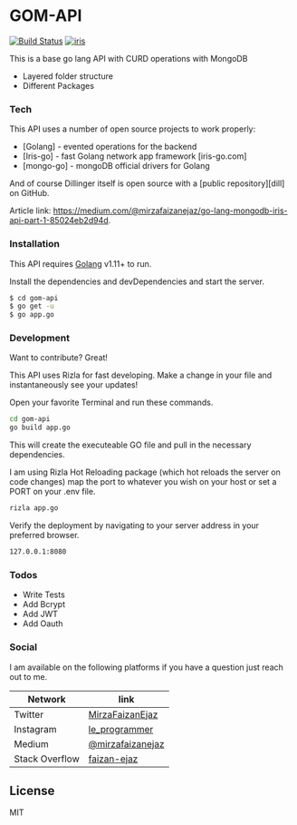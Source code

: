 # GOM-API

[![Build Status](https://travis-ci.org/MirzaFaizan/gom-api.svg?branch=master&style=for-the-badge)](https://travis-ci.org/MirzaFaizan/gom-api) [![iris](https://img.shields.io/badge/iris-powered-2196f3.svg?style=for-the-badge)](https://github.com/kataras/iris)

This is a base go lang API with CURD operations with MongoDB

  - Layered folder structure
  - Different Packages

### Tech

This API uses a number of open source projects to work properly:

* [Golang] - evented operations for the backend
* [Iris-go] - fast Golang network app framework [iris-go.com]
* [mongo-go] - mongoDB official drivers for Golang

And of course Dillinger itself is open source with a [public repository][dill]
 on GitHub.

Article link: <https://medium.com/@mirzafaizanejaz/go-lang-mongodb-iris-api-part-1-85024eb2d94d>.

### Installation

This API requires [Golang](https://golang.org/) v1.11+ to run.

Install the dependencies and devDependencies and start the server.

```sh
$ cd gom-api
$ go get -u
$ go app.go
```

### Development

Want to contribute? Great!

This API uses Rizla for fast developing.
Make a change in your file and instantaneously see your updates!

Open your favorite Terminal and run these commands.

```sh
cd gom-api
go build app.go
```
This will create the executeable GO file and pull in the necessary dependencies.

I am using Rizla Hot Reloading package (which hot reloads the server on code changes) map the port to whatever you wish on your host or set a PORT on your .env file.

```sh
rizla app.go
```

Verify the deployment by navigating to your server address in your preferred browser.

```sh
127.0.0.1:8080
```


### Todos

 - Write Tests
 - Add Bcrypt
 - Add JWT
 - Add Oauth

### Social

I am available on the following platforms if you have a question just reach out to me.

| Network | link |
| ------ | ------ |
| Twitter | [MirzaFaizanEjaz][PlTwitter] |
| Instagram | [le_programmer][PlIG] |
| Medium | [@mirzafaizanejaz][PlMe] |
| Stack Overflow | [faizan-ejaz][PlSO] |


License
----

MIT

[//]: # (These are reference links used in the body of this note and get stripped out when the markdown processor does its job. There is no need to format nicely because it shouldn't be seen. Thanks SO - http://stackoverflow.com/questions/4823468/store-comments-in-markdown-syntax)


   [PlTwitter]: <https://twitter.com/mirzafaizanejaz>
   [PlIG]: <https://instagram.com/le_programmer>
   [PlMe]: <https://medium.com/@mirzafaizanejaz>
   [PlSO]: <https://stackoverflow.com/users/9268483/faizan-ejaz>
